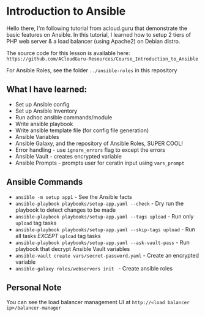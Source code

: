 # Introduction to Ansible
Hello there, I'm following tutorial from acloud.guru that demonstrate the basic features on Ansible. In this tutorial, I learned how to setup 2 tiers of PHP web server & a load balancer (using Apache2) on Debian distro.

The source code for this lesson is available here: `https://github.com/ACloudGuru-Resources/Course_Introduction_to_Ansible`

For Ansible Roles, see the folder `../ansible-roles` in this repository

## What I have learned:
- Set up Ansible config
- Set up Ansible Inventory
- Run adhoc ansible commands/module
- Write ansible playbook
- Write ansible template file (for config file generation)
- Ansible Variables
- Ansible Galaxy, and the repository of Ansible Roles, SUPER COOL!
- Error handling - use `ignore_errors` flag to except the errors
- Ansible Vault - creates encrypted variable
- Ansible Prompts - prompts user for ceratin input using `vars_prompt`

## Ansible Commands
- `ansible -m setup app1` - See the Ansible facts
- `ansible-playbook playbooks/setup-app.yaml --check` - Dry run the playbook to detect changes to be made
- `ansible-playbook playbooks/setup-app.yaml --tags upload` - Run only `upload` tag tasks
- `ansible-playbook playbooks/setup-app.yaml --skip-tags upload` - Run all tasks *EXCEPT* `upload` tag tasks
- `ansible-playbook playbooks/setup-app.yaml --ask-vault-pass` - Run playbook that decrypt Ansible Vault variables
- `ansible-vault create vars/secret-password.yaml` - Create an encrypted variable
- `ansible-galaxy roles/webservers init ` - Create ansible roles

## Personal Note
You can see the load balancer management UI at `http://<load balancer ip>/balancer-manager`
